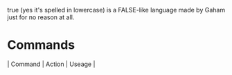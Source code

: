 true (yes it's spelled in lowercase) is a FALSE-like language made by Gaham just for no reason at all.
# Commands
| Command | Action | Useage |